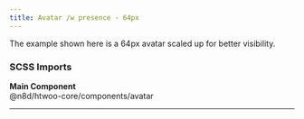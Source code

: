 ```yaml
---
title: Avatar /w presence - 64px
---
```


The example shown here is a 64px avatar scaled up for better visibility.

### SCSS Imports

**Main Component**\
@n8d/htwoo-core/components/avatar

***